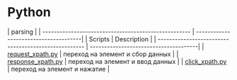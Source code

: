 Python
==================
|                                                    parsing                                   |
| ---------------------------------------------------- | --------------------------------------|
| Scripts                                              | Description                           |
| ---------------------------------------------------- | --------------------------------------|
| [request_xpath.py](parsing/request_xpath.py)         | переход на элемент и сбор данных      |
| [response_xpath.py](parsing/response_xpath.py)       | переход на элемент и ввод данных      |
| [click_xpath.py](parsing/click_xpath.py)             | переход на элемент и нажатие          |
